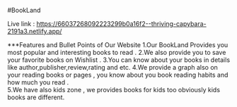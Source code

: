 #BookLand 

Live link : https://66037268092223299b0a16f2--thriving-capybara-2191a3.netlify.app/

***Features and Bullet Points of Our Website
1.Our BookLand Provides you most popular and interesting books to read .
2.We also provide you to  save your favorite books on Wishlist .
3.You can know about your books in details like author,publisher,review,rating and etc.
4.We provide a graph also on your reading books or pages , you know about you book reading  habits and how much you read .  
5.We  have also kids zone  , we provides books for kids too obviously kids books are different.

